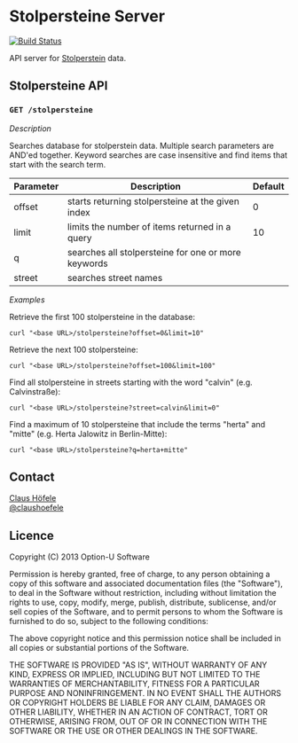 # Stolpersteine Server

[![Build Status](https://travis-ci.org/optionu/stolpersteine-server.png?branch=master)](https://travis-ci.org/optionu/stolpersteine-server)

API server for [Stolperstein](http://en.wikipedia.org/wiki/Stolperstein) data.

## Stolpersteine API

### `GET /stolpersteine`

*Description*

Searches database for stolperstein data. Multiple search parameters are AND'ed together. Keyword searches are case insensitive and find items that start with the search term.

| Parameter     | Description                                         | Default |
| ------------- | --------------------------------------------------- | ------- |
| offset        | starts returning stolpersteine at the given index   | 0       |
| limit         | limits the number of items returned in a query      | 10      |
| q             | searches all stolpersteine for one or more keywords |         |
| street        | searches street names                               |         |

*Examples*

Retrieve the first 100 stolpersteine in the database:

    curl "<base URL>/stolpersteine?offset=0&limit=10"

Retrieve the next 100 stolpersteine:

    curl "<base URL>/stolpersteine?offset=100&limit=100"

Find all stolpersteine in streets starting with the word "calvin" (e.g. Calvinstraße):

    curl "<base URL>/stolpersteine?street=calvin&limit=0"

Find a maximum of 10 stolpersteine that include the terms "herta" and "mitte" (e.g. Herta Jalowitz in Berlin-Mitte):

    curl "<base URL>/stolpersteine?q=herta+mitte"

## Contact

[Claus Höfele](http://github.com/choefele)  
[@claushoefele](https://twitter.com/claushoefele)

## Licence

Copyright (C) 2013 Option-U Software

Permission is hereby granted, free of charge, to any person obtaining a copy of this software and associated documentation files (the "Software"), to deal in the Software without restriction, including without limitation the rights to use, copy, modify, merge, publish, distribute, sublicense, and/or sell copies of the Software, and to permit persons to whom the Software is furnished to do so, subject to the following conditions:

The above copyright notice and this permission notice shall be included in all copies or substantial portions of the Software.

THE SOFTWARE IS PROVIDED "AS IS", WITHOUT WARRANTY OF ANY KIND, EXPRESS OR IMPLIED, INCLUDING BUT NOT LIMITED TO THE WARRANTIES OF MERCHANTABILITY, FITNESS FOR A PARTICULAR PURPOSE AND NONINFRINGEMENT. IN NO EVENT SHALL THE AUTHORS OR COPYRIGHT HOLDERS BE LIABLE FOR ANY CLAIM, DAMAGES OR OTHER LIABILITY, WHETHER IN AN ACTION OF CONTRACT, TORT OR OTHERWISE, ARISING FROM, OUT OF OR IN CONNECTION WITH THE SOFTWARE OR THE USE OR OTHER DEALINGS IN THE SOFTWARE.
